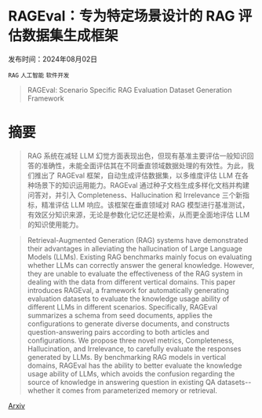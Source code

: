# RAGEval：专为特定场景设计的 RAG 评估数据集生成框架

发布时间：2024年08月02日

`RAG` `人工智能` `软件开发`

> RAGEval: Scenario Specific RAG Evaluation Dataset Generation Framework

# 摘要

> RAG 系统在减轻 LLM 幻觉方面表现出色，但现有基准主要评估一般知识回答的准确性，未能全面评估其在不同垂直领域数据处理的有效性。为此，我们推出了 RAGEval 框架，自动生成评估数据集，以多维度评估 LLM 在各种场景下的知识运用能力。RAGEval 通过种子文档生成多样化文档并构建问答对，并引入 Completeness、Hallucination 和 Irrelevance 三个新指标，精准评估 LLM 响应。该框架在垂直领域对 RAG 模型进行基准测试，有效区分知识来源，无论是参数化记忆还是检索，从而更全面地评估 LLM 的知识使用能力。

> Retrieval-Augmented Generation (RAG) systems have demonstrated their advantages in alleviating the hallucination of Large Language Models (LLMs). Existing RAG benchmarks mainly focus on evaluating whether LLMs can correctly answer the general knowledge. However, they are unable to evaluate the effectiveness of the RAG system in dealing with the data from different vertical domains. This paper introduces RAGEval, a framework for automatically generating evaluation datasets to evaluate the knowledge usage ability of different LLMs in different scenarios. Specifically, RAGEval summarizes a schema from seed documents, applies the configurations to generate diverse documents, and constructs question-answering pairs according to both articles and configurations. We propose three novel metrics, Completeness, Hallucination, and Irrelevance, to carefully evaluate the responses generated by LLMs. By benchmarking RAG models in vertical domains, RAGEval has the ability to better evaluate the knowledge usage ability of LLMs, which avoids the confusion regarding the source of knowledge in answering question in existing QA datasets--whether it comes from parameterized memory or retrieval.

[Arxiv](https://arxiv.org/abs/2408.01262)
